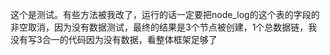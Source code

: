 这个是测试。有些方法被我改了，运行的话一定要把node_log的这个表的字段的非空取消，因为没有数据测试，最终的结果是3个节点被创建，1个总数据链，我没有写3合一的代码因为没有数据，看整体框架足够了
